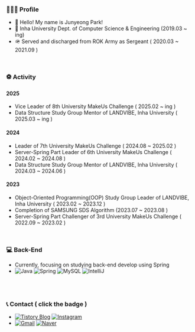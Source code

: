 
### 👨🏻‍💻 Profile
+ 👋 Hello! My name is Junyeong Park!
+ 🏫 Inha University Dept. of Computer Science & Engineering (2019.03 ~ ing)
+ 🪖 Served and discharged from ROK Army as Sergeant ( 2020.03 ~ 2021.09 )

<br>

### ⚽️ Activity
#### 2025
+ Vice Leader of 8th University MakeUs Challenge ( 2025.02 ~ ing )
+ Data Structure Study Group Mentor of LANDVIBE, Inha University ( 2025.03 ~ ing )

#### 2024
+ Leader of 7th University MakeUs Challenge ( 2024.08 ~ 2025.02 )
+ Server-Spring Part Leader of 6th University MakeUs Challenge ( 2024.02 ~ 2024.08 )
+ Data Structure Study Group Mentor of LANDVIBE, Inha University ( 2024.03 ~ 2024.06 )


#### 2023
+ Object-Oriented Programming(OOP) Study Group Leader of LANDVIBE, Inha University ( 2023.02 ~ 2023.12 )
+ Completion of SAMSUNG SDS Algorithm (2023.07 ~ 2023.08 )
+ Server-Spring Part Challenger of 3rd University MakeUs Challenge ( 2022.09 ~ 2023.02 )


<br>

### 💻 Back-End
+ Currently, focusing on studying back-end develop using Spring
+ ![Java](https://img.shields.io/badge/java-000000?style=for-the-badge&logo=OpenJDK)
![Spring](https://img.shields.io/badge/spring-000000?style=for-the-badge&logo=spring)
![MySQL](https://img.shields.io/badge/MySQL-000000?style=for-the-badge&logo=mysql&logoColor=white)
![IntelliJ](https://img.shields.io/badge/IntelliJ%20IDEA-000000?style=for-the-badge&logo=IntelliJIDEA)


<br>

<br>

### 📞 Contact ( click the badge )
+ [![Tistory Blog](https://img.shields.io/badge/Tistory%20Blog-000000?style=for-the-badge&logo=tistory&logoColor=white&link=https://codegarden-farmjun.tistory.com/)](https://codegarden-farmjun.tistory.com/) [![Instagram](https://img.shields.io/badge/Instagram-000000?style=for-the-badge&logo=Instagram&logoColor=white)](https://instagram.com/farm_june)
+ [![Gmail](https://img.shields.io/badge/Gmail-000000?style=for-the-badge&logo=gmail&logoColor=white)](mailto:junpreme1205@gmail.com) [![Naver](https://img.shields.io/badge/Naver-000000?style=for-the-badge&logo=Naver&logoColor=white)](mailto:wnsdud6969@naver.com)
